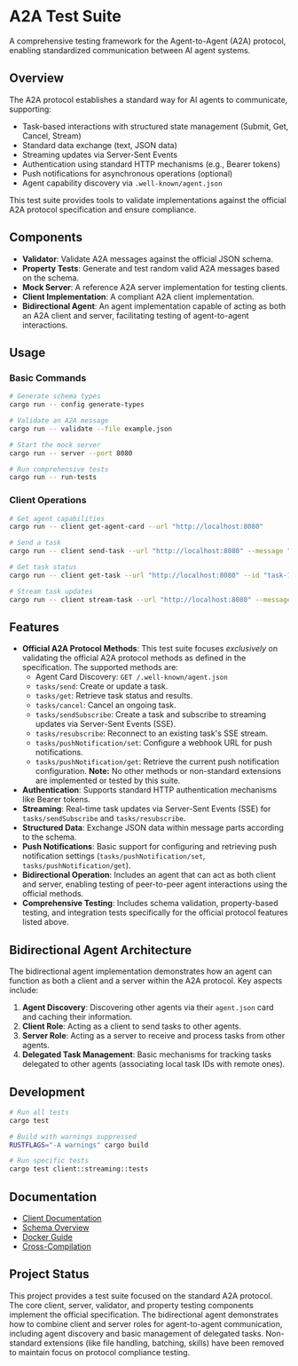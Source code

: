 # A2A Test Suite

A comprehensive testing framework for the Agent-to-Agent (A2A) protocol, enabling standardized communication between AI agent systems.

## Overview

The A2A protocol establishes a standard way for AI agents to communicate, supporting:

- Task-based interactions with structured state management (Submit, Get, Cancel, Stream)
- Standard data exchange (text, JSON data)
- Streaming updates via Server-Sent Events
- Authentication using standard HTTP mechanisms (e.g., Bearer tokens)
- Push notifications for asynchronous operations (optional)
- Agent capability discovery via `.well-known/agent.json`

This test suite provides tools to validate implementations against the official A2A protocol specification and ensure compliance.

## Components

- **Validator**: Validate A2A messages against the official JSON schema.
- **Property Tests**: Generate and test random valid A2A messages based on the schema.
- **Mock Server**: A reference A2A server implementation for testing clients.
- **Client Implementation**: A compliant A2A client implementation.
- **Bidirectional Agent**: An agent implementation capable of acting as both an A2A client and server, facilitating testing of agent-to-agent interactions.

## Usage

### Basic Commands

```bash
# Generate schema types
cargo run -- config generate-types

# Validate an A2A message
cargo run -- validate --file example.json

# Start the mock server
cargo run -- server --port 8080

# Run comprehensive tests
cargo run -- run-tests
```

### Client Operations

```bash
# Get agent capabilities
cargo run -- client get-agent-card --url "http://localhost:8080"

# Send a task
cargo run -- client send-task --url "http://localhost:8080" --message "Hello, agent!"

# Get task status
cargo run -- client get-task --url "http://localhost:8080" --id "task-123"

# Stream task updates
cargo run -- client stream-task --url "http://localhost:8080" --message "Stream updates"
```

## Features

- **Official A2A Protocol Methods**: This test suite focuses *exclusively* on validating the official A2A protocol methods as defined in the specification. The supported methods are:
    - Agent Card Discovery: `GET /.well-known/agent.json`
    - `tasks/send`: Create or update a task.
    - `tasks/get`: Retrieve task status and results.
    - `tasks/cancel`: Cancel an ongoing task.
    - `tasks/sendSubscribe`: Create a task and subscribe to streaming updates via Server-Sent Events (SSE).
    - `tasks/resubscribe`: Reconnect to an existing task's SSE stream.
    - `tasks/pushNotification/set`: Configure a webhook URL for push notifications.
    - `tasks/pushNotification/get`: Retrieve the current push notification configuration.
    **Note:** No other methods or non-standard extensions are implemented or tested by this suite.
- **Authentication**: Supports standard HTTP authentication mechanisms like Bearer tokens.
- **Streaming**: Real-time task updates via Server-Sent Events (SSE) for `tasks/sendSubscribe` and `tasks/resubscribe`.
- **Structured Data**: Exchange JSON data within message parts according to the schema.
- **Push Notifications**: Basic support for configuring and retrieving push notification settings (`tasks/pushNotification/set`, `tasks/pushNotification/get`).
- **Bidirectional Operation**: Includes an agent that can act as both client and server, enabling testing of peer-to-peer agent interactions using the official methods.
- **Comprehensive Testing**: Includes schema validation, property-based testing, and integration tests specifically for the official protocol features listed above.

## Bidirectional Agent Architecture

The bidirectional agent implementation demonstrates how an agent can function as both a client and a server within the A2A protocol. Key aspects include:

1.  **Agent Discovery**: Discovering other agents via their `agent.json` card and caching their information.
2.  **Client Role**: Acting as a client to send tasks to other agents.
3.  **Server Role**: Acting as a server to receive and process tasks from other agents.
4.  **Delegated Task Management**: Basic mechanisms for tracking tasks delegated to other agents (associating local task IDs with remote ones).

## Development

```bash
# Run all tests
cargo test

# Build with warnings suppressed
RUSTFLAGS="-A warnings" cargo build

# Run specific tests
cargo test client::streaming::tests
```

## Documentation

- [Client Documentation](src/client/README.md)
- [Schema Overview](docs/schema_overview.md)
- [Docker Guide](docker-guide.md)
- [Cross-Compilation](cross-compile.md)

## Project Status

This project provides a test suite focused on the standard A2A protocol. The core client, server, validator, and property testing components implement the official specification. The bidirectional agent demonstrates how to combine client and server roles for agent-to-agent communication, including agent discovery and basic management of delegated tasks. Non-standard extensions (like file handling, batching, skills) have been removed to maintain focus on protocol compliance testing.

